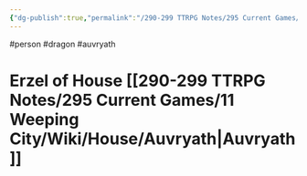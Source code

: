 ```yaml
---
{"dg-publish":true,"permalink":"/290-299 TTRPG Notes/295 Current Games/11 Weeping City/Wiki/Person/Erzel/"}
---
```



#person #dragon #auvryath 

# Erzel of House [[290-299 TTRPG Notes/295 Current Games/11 Weeping City/Wiki/House/Auvryath\|Auvryath]]